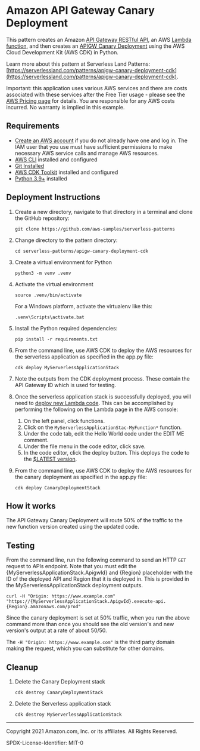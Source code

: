 # Amazon API Gateway Canary Deployment

This pattern creates an Amazon [API Gateway RESTful API](https://docs.aws.amazon.com/apigateway/latest/developerguide/apigateway-rest-api.html), an AWS [Lambda function](https://docs.aws.amazon.com/lambda/latest/dg/welcome.html), and then creates an [APIGW Canary Deployment](https://docs.aws.amazon.com/apigateway/latest/developerguide/canary-release.html) using the AWS Cloud Development Kit (AWS CDK) in Python.

Learn more about this pattern at Serverless Land Patterns: [https://serverlessland.com/patterns/apigw-canary-deployment-cdk](https://serverlessland.com/patterns/apigw-canary-deployment-cdk).

Important: this application uses various AWS services and there are costs associated with these services after the Free Tier usage - please see the [AWS Pricing page](https://aws.amazon.com/pricing/) for details. You are responsible for any AWS costs incurred. No warranty is implied in this example.

## Requirements

* [Create an AWS account](https://portal.aws.amazon.com/gp/aws/developer/registration/index.html) if you do not already have one and log in. The IAM user that you use must have sufficient permissions to make necessary AWS service calls and manage AWS resources.
* [AWS CLI](https://docs.aws.amazon.com/cli/latest/userguide/install-cliv2.html) installed and configured
* [Git Installed](https://git-scm.com/book/en/v2/Getting-Started-Installing-Git)
* [AWS CDK Toolkit](https://docs.aws.amazon.com/cdk/latest/guide/cli.html) installed and configured
* [Python 3.9+](https://www.python.org/downloads/) installed

## Deployment Instructions

1. Create a new directory, navigate to that directory in a terminal and clone the GitHub repository:
    ```
    git clone https://github.com/aws-samples/serverless-patterns
    ```
2. Change directory to the pattern directory:
    ```
    cd serverless-patterns/apigw-canary-deployment-cdk
    ```
3. Create a virtual environment for Python
    ```
    python3 -m venv .venv
    ```
4. Activate the virtual environment
    ```
    source .venv/bin/activate
    ```
    For a Windows platform, activate the virtualenv like this:
    ```
    .venv\Scripts\activate.bat
    ```
5. Install the Python required dependencies:
    ```
    pip install -r requirements.txt
    ```
6. From the command line, use AWS CDK to deploy the AWS resources for the serverless application as specified in the app.py file:
    ```
    cdk deploy MyServerlessApplicationStack
    ```
7. Note the outputs from the CDK deployment process. These contain the API Gateway ID which is used for testing.
8. Once the serverless application stack is successfully deployed, you will need to [deploy new Lambda code](https://docs.aws.amazon.com/lambda/latest/dg/gettingstarted-package.html). This can be accomplished by performing the following on the Lambda page in the AWS console:

    1. On the left panel, click functions.
    2. Click on the ```MyServerlessApplicationStac-MyFunction*``` function.
    3. Under the code tab, edit the Hello World code under the EDIT ME comment.
    4. Under the file menu in the code editor, click save.
    5. In the code editor, click the deploy button. This deploys the code to the [$LATEST version](https://docs.aws.amazon.com/lambda/latest/dg/configuration-versions.html).

9. From the command line, use AWS CDK to deploy the AWS resources for the canary deployment as specified in the app.py file:
    ```
    cdk deploy CanaryDeploymentStack
    ```

## How it works

The API Gateway Canary Deployment will route 50% of the traffic to the new function version created using the updated code.

## Testing

From the command line, run the following command to send an HTTP `GET` request to APIs endpoint. Note that you must edit the {MyServerlessApplicationStack.ApigwId} and {Region} placeholder with the ID of the deployed API and Region that it is deployed in. This is provided in the MyServerlessApplicationStack deployment outputs.

```
curl -H "Origin: https://www.example.com" "https://{MyServerlessApplicationStack.ApigwId}.execute-api.{Region}.amazonaws.com/prod"
```

Since the canary deployment is set at 50% traffic, when you run the above command more than once you should see the old version's and new version's output at a rate of about 50/50.

The `-H "Origin: https://www.example.com"` is the third party domain making the request, which you can substitute for other domains.

## Cleanup

1. Delete the Canary Deployment stack
    ```
    cdk destroy CanaryDeploymentStack
    ```
2. Delete the Serverless application stack
   ```
   cdk destroy MyServerlessApplicationStack
   ```
----
Copyright 2021 Amazon.com, Inc. or its affiliates. All Rights Reserved.

SPDX-License-Identifier: MIT-0
